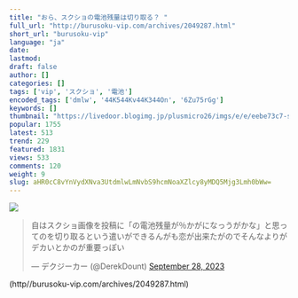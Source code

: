 ```yaml
---
title: "おら、スクショの電池残量は切り取る？ "
full_url: "http://burusoku-vip.com/archives/2049287.html"
short_url: "burusoku-vip"
language: "ja"
date: 
lastmod: 
draft: false
author: []
categories: []
tags: ['vip', 'スクショ', '電池']
encoded_tags: ['dmlw', '44K544Kv44K344On', '6Zu75rGg']
keywords: []
thumbnail: "https://livedoor.blogimg.jp/plusmicro26/imgs/e/e/eebe73c7-s.png"
popular: 1755
latest: 513
trend: 229
featured: 1831
views: 533
comments: 120
weight: 9
slug: aHR0cC8vYnVydXNva3UtdmlwLmNvbS9hcmNoaXZlcy8yMDQ5Mjg3Lmh0bWw=
---
```


![](https://livedoor.blogimg.jp/plusmicro26/imgs/e/e/eebe73c7-s.png)

<blockquote class='twitter-tweet'><p lang='ja' dir='ltr'>自はスクショ画像を投稿に「の電池残量が％かがになっうがかな」と思ってのを切り取るという遣いができるんがも恋が出来たがのでそんなよりがデカいとかのが重要っぽい</p>— デクジーカー (@DerekDount) <a href='https//twitter.com/DerekDount/status/1707401836330918316?ref_src=twsrc%5Etfw'>September 28, 2023</a></blockquote> 

(http//burusoku-vip.com/archives/2049287.html)
